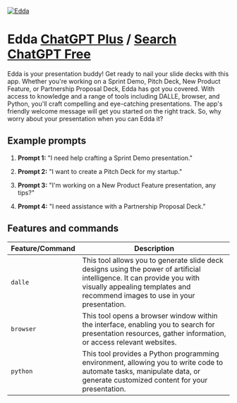 
[![Edda](https://files.oaiusercontent.com/file-jO90iLTe1cwraRAAFt9W1q7N?se=2123-10-18T16%3A42%3A37Z&sp=r&sv=2021-08-06&sr=b&rscc=max-age%3D31536000%2C%20immutable&rscd=attachment%3B%20filename%3Dedda.png&sig=ebDJfeg3RJBvzBIJVZxRARJFXMdUaNBBraDjjiA7CbE%3D)](https://chat.openai.com/g/g-WWJVCQZgC-edda)

# Edda [ChatGPT Plus](https://chat.openai.com/g/g-WWJVCQZgC-edda) / [Search ChatGPT Free](https://gptcall.net/index.html#/?search=Edda)

Edda is your presentation buddy! Get ready to nail your slide decks with this app. Whether you're working on a Sprint Demo, Pitch Deck, New Product Feature, or Partnership Proposal Deck, Edda has got you covered. With access to knowledge and a range of tools including DALLE, browser, and Python, you'll craft compelling and eye-catching presentations. The app's friendly welcome message will get you started on the right track. So, why worry about your presentation when you can Edda it?

## Example prompts

1. **Prompt 1:** "I need help crafting a Sprint Demo presentation."

2. **Prompt 2:** "I want to create a Pitch Deck for my startup."

3. **Prompt 3:** "I'm working on a New Product Feature presentation, any tips?"

4. **Prompt 4:** "I need assistance with a Partnership Proposal Deck."

## Features and commands

| Feature/Command | Description |
| --- | --- |
| `dalle` | This tool allows you to generate slide deck designs using the power of artificial intelligence. It can provide you with visually appealing templates and recommend images to use in your presentation. |
| `browser` | This tool opens a browser window within the interface, enabling you to search for presentation resources, gather information, or access relevant websites. |
| `python` | This tool provides a Python programming environment, allowing you to write code to automate tasks, manipulate data, or generate customized content for your presentation. |




